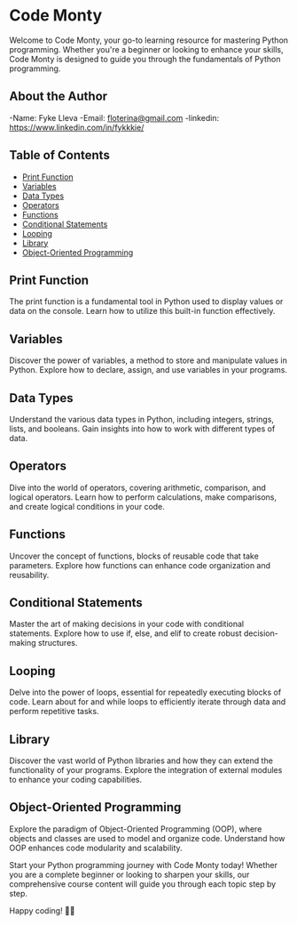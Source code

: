 # Code Monty

Welcome to Code Monty, your go-to learning resource for mastering Python programming. Whether you're a beginner or looking to enhance your skills, Code Monty is designed to guide you through the fundamentals of Python programming.

## About the Author
-Name: Fyke Lleva
-Email: floterina@gmail.com
-linkedin: https://www.linkedin.com/in/fykkkie/

## Table of Contents

- [Print Function](#print-function)
- [Variables](#variables)
- [Data Types](#data-types)
- [Operators](#operators)
- [Functions](#functions)
- [Conditional Statements](#conditional-statements)
- [Looping](#looping)
- [Library](#library)
- [Object-Oriented Programming](#object-oriented-programming)

## Print Function

The print function is a fundamental tool in Python used to display values or data on the console. Learn how to utilize this built-in function effectively.

## Variables

Discover the power of variables, a method to store and manipulate values in Python. Explore how to declare, assign, and use variables in your programs.

## Data Types

Understand the various data types in Python, including integers, strings, lists, and booleans. Gain insights into how to work with different types of data.

## Operators

Dive into the world of operators, covering arithmetic, comparison, and logical operators. Learn how to perform calculations, make comparisons, and create logical conditions in your code.

## Functions

Uncover the concept of functions, blocks of reusable code that take parameters. Explore how functions can enhance code organization and reusability.

## Conditional Statements

Master the art of making decisions in your code with conditional statements. Explore how to use if, else, and elif to create robust decision-making structures.

## Looping

Delve into the power of loops, essential for repeatedly executing blocks of code. Learn about for and while loops to efficiently iterate through data and perform repetitive tasks.

## Library

Discover the vast world of Python libraries and how they can extend the functionality of your programs. Explore the integration of external modules to enhance your coding capabilities.

## Object-Oriented Programming

Explore the paradigm of Object-Oriented Programming (OOP), where objects and classes are used to model and organize code. Understand how OOP enhances code modularity and scalability.

Start your Python programming journey with Code Monty today! Whether you are a complete beginner or looking to sharpen your skills, our comprehensive course content will guide you through each topic step by step.

Happy coding! 🐍✨
